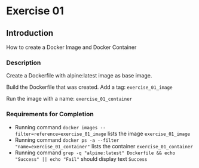 # Exercise 01

## Introduction

How to create a Docker Image and Docker Container

### Description
Create a Dockerfile with alpine:latest image as base image. 

Build the Dockerfile that was created. Add a tag: `exercise_01_image`

Run the image with a name: `exercise_01_container`

### Requirements for Completion

- Running command `docker images --filter=reference=exercise_01_image` lists the image `exercise_01_image`
- Running command `docker ps -a --filter "name=exercise_01_container"` lists the container `exercise_01_container`
- Running command `grep -q "alpine:latest" Dockerfile && echo "Success" || echo "Fail"` should display text `Success`

